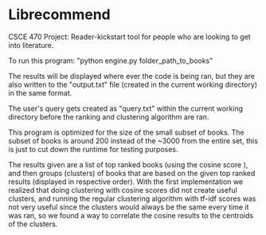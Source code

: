 # Librecommend
CSCE 470 Project: Reader-kickstart tool for people who are looking to get into literature.




To run this program:
 "python engine.py folder_path_to_books"
 
The results will be displayed where ever the code is being ran, but they are also written to 
the "output.txt" file (created in the current working directory) in the same format.

The user's query gets created as "query.txt" within the current working directory before the ranking 
and clustering algorithm are ran.

This program is optimized for the size of the small subset of books.
The subset of books is around 200 instead of the ~3000 from the entire set, this is just to 
cut down the runtime for testing purposes.

The results given are a list of top ranked books (using the cosine score ), and then 
groups (clusters) of books that are based on the given top ranked results (displayed in respective order).
With the first implementation we realized that doing clustering with cosine scores did not create 
useful clusters, and running the regular clustering algorithm with tf-idf scores was not very useful since the clusters 
would always be the same every time it was ran, so we found a way to correlate the cosine results to the centroids of 
the clusters.
